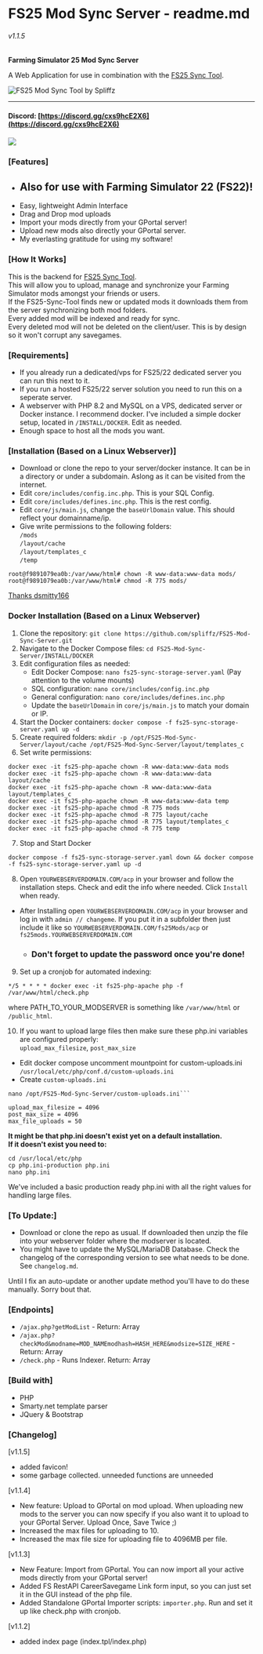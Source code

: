 # FS25 Mod Sync Server - readme.md
###### v1.1.5

**Farming Simulator 25 Mod Sync Server**

A Web Application for use in combination with the [FS25 Sync Tool](https://github.com/spliffz/FS25-Sync-Tool).

![FS25 Mod Sync Tool by Spliffz](http://fs25.rotjong.xyz/githubpage/FS25-mss-02.png)   

---

#### Discord: [https://discord.gg/cxs9hcE2X6](https://discord.gg/cxs9hcE2X6)   


[<img src="https://cdn.buymeacoffee.com/buttons/v2/default-yellow.png">](https://www.buymeacoffee.com/Spliffz)

### [Features]
 - ## **Also for use with Farming Simulator 22 (FS22)!**
 - Easy, lightweight Admin Interface
 - Drag and Drop mod uploads
 - Import your mods directly from your GPortal server!
 - Upload new mods also directly your GPortal server.
 - My everlasting gratitude for using my software!

### [How It Works]
This is the backend for [FS25 Sync Tool](https://github.com/spliffz/FS25-Sync-Tool).   
This will allow you to upload, manage and synchronize your Farming Simulator mods amongst your friends or users.     
If the FS25-Sync-Tool finds new or updated mods it downloads them from the server synchronizing both mod folders.   
Every added mod will be indexed and ready for sync.   
Every deleted mod will not be deleted on the client/user. This is by design so it won't corrupt any savegames.   

### [Requirements]
  - If you already run a dedicated/vps for FS25/22 dedicated server you can run this next to it.
  - If you run a hosted FS25/22 server solution you need to run this on a seperate server.
  - A webserver with PHP 8.2 and MySQL on a VPS, dedicated server or Docker instance.
  I recommend docker. I've included a simple docker setup, located in `/INSTALL/DOCKER`. Edit as needed.
  - Enough space to host all the mods you want.


### [Installation (Based on a Linux Webserver)]
 * Download or clone the repo to your server/docker instance.
   It can be in a directory or under a subdomain.
   Aslong as it can be visited from the internet.
 * Edit `core/includes/config.inc.php`. This is your SQL Config.
 * Edit `core/includes/defines.inc.php`. This is the rest config.
 * Edit `core/js/main.js`, change the `baseUrlDomain` value. This should reflect your domainname/ip.
 * Give write permissions to the following folders:   
 `/mods`   
 `/layout/cache`   
 `/layout/templates_c`   
 `/temp`   
```
root@f9891079ea0b:/var/www/html# chown -R www-data:www-data mods/
root@f9891079ea0b:/var/www/html# chmod -R 775 mods/
```
[Thanks dsmitty166](https://github.com/spliffz/FS25-Mod-Sync-Server/issues/1#issuecomment-2568100652)

### Docker Installation (Based on a Linux Webserver)

1. Clone the repository: `git clone https://github.com/spliffz/FS25-Mod-Sync-Server.git`
2. Navigate to the Docker Compose files: `cd FS25-Mod-Sync-Server/INSTALL/DOCKER`
3. Edit configuration files as needed:
   - Edit Docker Compose: `nano fs25-sync-storage-server.yaml` (Pay attention to the volume mounts)
   - SQL configuration: `nano core/includes/config.inc.php`
   - General configuration: `nano core/includes/defines.inc.php`
   - Update the `baseUrlDomain` in `core/js/main.js` to match your domain or IP.
4. Start the Docker containers: `docker compose -f fs25-sync-storage-server.yaml up -d`
5. Create required folders: `mkdir -p /opt/FS25-Mod-Sync-Server/layout/cache /opt/FS25-Mod-Sync-Server/layout/templates_c`
6. Set write permissions:
```
docker exec -it fs25-php-apache chown -R www-data:www-data mods
docker exec -it fs25-php-apache chown -R www-data:www-data layout/cache
docker exec -it fs25-php-apache chown -R www-data:www-data layout/templates_c
docker exec -it fs25-php-apache chown -R www-data:www-data temp
docker exec -it fs25-php-apache chmod -R 775 mods
docker exec -it fs25-php-apache chmod -R 775 layout/cache
docker exec -it fs25-php-apache chmod -R 775 layout/templates_c
docker exec -it fs25-php-apache chmod -R 775 temp
```

7. Stop and Start Docker
```
docker compose -f fs25-sync-storage-server.yaml down && docker compose -f fs25-sync-storage-server.yaml up -d
```
8. Open `YOURWEBSERVERDOMAIN.COM/acp` in your browser and follow the installation steps. Check and edit the info where needed. Click `Install` when ready.   
 * After Installing open `YOURWEBSERVERDOMAIN.COM/acp` in your browser and log in with `admin // changeme`. If you put it in a subfolder then just include it like so `YOURWEBSERVERDOMAIN.COM/fs25Mods/acp` or `fs25mods.YOURWEBSERVERDOMAIN.COM`
    - ### **Don't forget to update the password once you're done!**

 9. Set up a cronjob for automated indexing:   
```
*/5 * * * * docker exec -it fs25-php-apache php -f /var/www/html/check.php
```
 where PATH_TO_YOUR_MODSERVER is something like `/var/www/html` or `/public_html`.

10. If you want to upload large files then make sure these php.ini variables are configured properly:   
`upload_max_filesize`, `post_max_size`
   - Edit docker compose uncomment mountpoint for custom-uploads.ini `/usr/local/etc/php/conf.d/custom-uploads.ini`
   - Create `custom-uploads.ini`
```
nano /opt/FS25-Mod-Sync-Server/custom-uploads.ini```
```
```
upload_max_filesize = 4096
post_max_size = 4096
max_file_uploads = 50
```
**It might be that php.ini doesn't exist yet on a default installation.**   
**If it doesn't exist you need to:**   
```
cd /usr/local/etc/php
cp php.ini-production php.ini
nano php.ini
```
We've included a basic production ready php.ini with all the right values for handling large files.   

### [To Update:]
- Download or clone the repo as usual. If downloaded then unzip the file into your webserver folder where the modserver is located.
- You might have to update the MySQL/MariaDB Database.
  Check the changelog of the corresponding version to see what needs to be done. See `changelog.md`.
   
Until I fix an auto-update or another update method you'll have to do these manually.
Sorry bout that.

### [Endpoints]
 * `/ajax.php?getModList` - Return: Array
 * `/ajax.php?checkMod&modname=MOD_NAMEmodhash=HASH_HERE&modsize=SIZE_HERE` - Return: Array   
 * `/check.php` - Runs Indexer. Return: Array

### [Build with]
 * PHP
 * Smarty.net template parser
 * JQuery & Bootstrap



### [Changelog]
[v1.1.5]
- added favicon!
- some garbage collected. unneeded functions are unneeded

[v1.1.4]
- New feature: Upload to GPortal on mod upload. When uploading new mods to the server you can now specify if you also want it to upload to your GPortal Server. Upload Once, Save Twice ;)
- Increased the max files for uploading to 10.
- Increased the max file size for uploading file to 4096MB per file.

[v1.1.3]
- New Feature: Import from GPortal. You can now import all your active mods directly from your GPortal server!
- Added FS RestAPI CareerSavegame Link form input, so you can just set it in the GUI instead of the php file.
- Added Standalone GPortal Importer scripts: `importer.php`. Run and set it up like check.php with cronjob.


[v1.1.2]
 - added index page (index.tpl/index.php)
